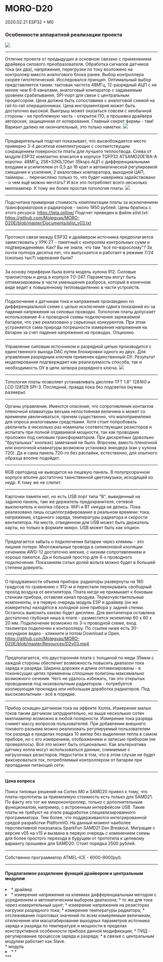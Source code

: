 # MORO-D20
2020.02.21
 ESP32 + M0

### 		Особенности аппаратной реализации проекта
![](https://github.com/Molegvas/MORO-D20E/blob/master/Resources/D20v05top.png)
***
   Отличие проекта от предыдущих в основном связано с применением драйвера силового преобразователя. Обработка сигналов датчиков тока (их два), напряжения, перегрузки по току возложено на контроллер вместо аналогового блока ранее. Выбор контроллера скорее гипотетический. Исследовался принцип. Оптимальный выбор представляется таким: тактовая частота 48МГц, 12-разрядный АЦП с не менее чем 6-8 каналами, аналоговый компаратор с задаваемым уровнем срабатывания, SPI-порт для связи с центральным процессором. Цена должна быть сопоставима с аналоговой схемой на rail-to-rail операционниках. Цена инструментария может быть достаточно высокой. Выигрыш может оказаться совсем с необычной стороны - на проблемную часть - открытое ПО, а прошивка драйвера авторская, защищенная от копирования.
Главный секрет фирмы - там! Вариант далеко не окончательный, это только наметки.
  ![](https://github.com/Molegvas/MORO-D20E/blob/master/Resources/D20v05bot.png)
***
   Предварительный подсчет показывает, что высвобождается место примерно 3-4 десятков комплектующих с соответствущим сокращением поверхности платы для лучшего теплоотвода. Слева от модуля ESP32 компактно вписался в корпусе TQFP32 ATSAMD20E18A-A коротко: 48МГц, 256+32КБ,12бит 35ksps АЦП с дифференциальными входами и усилителем от 0,5 до 16 крат и автоматической регулировкой смещения и усиления, 2 аналоговых компаратора, выходной ЦАП, таймеры ... перечислено только то, что будет наверняка задействовано - о чем ещё можно мечтать? И все это потребляет всего несколько миллиампер. К тому же более простая топология платы. 
  ![](https://github.com/Molegvas/MORO-D20E/blob/master/Resources/driver.jpg)
***
   Подсчитана примерная стоимость комплектации платы за исключением трансформаторов и радиаторов - около 1950 рублей. Цены брались с этого ресурса: https://teta.online/ Подсчет приведен в файле plist.txt:
  https://github.com/Molegvas/MORO-D20E/blob/master/Documents/plist_v03.txt
***
   Протокол связи между ESP32 и драйвером источника предполагается заимствовать у УРК-2Т - пакетный с контролем контрольных сумм и подтверждениями. Как? Вы не знали, что там "всё по-взрослому"? За почти полтора десятка лет, что выпускается и работает в режиме 7/24 (сколько тыс?) нарекания были?   
***
   За основу периферии была взята модель кулона 912. Силовые транзисторы и диод в корпусе ТО-247. Параметры могут быть оптимизированы в части уменьшения разброса, который в конечном виде ведет к повышенному тепловыделению в части устройств.
***
   Подключение к датчикам тока и напряжения произведено по дифференциальной схеме с целью исключения сдвига показаний из-за падения напряжения на силовых проводах. Топология платы допускает использование 4-х проводной схемы подключения заряжаемой батареи, что уже реализовано у серьезных конкурентов. При этом устраняется сама природа погрешности измерения напряжения на батарее за счет падения напряжения на проводах. Опционно.
***
   Управление силовым источником и разрядной цепью производится с единственного выхода DAC путем блокировки одного из двух. Для управления разрядным ключем применен единственный ОУ. Результат моделирования подтверждает как реализуемость способа, так и необходимость ОУ в цепи затвора разрядного ключа.
  ![](https://github.com/Molegvas/MORO-D20E/blob/master/Resources/Model.png)
***
   Топология платы позволяет устанавливать дисплеи TFT 1.8" 128*160 и LCD 128*128 SPI-3. Последний, правда пока без подсветки (нужны размеры).
***
   Органы управления. Имеются опасения, что сопротивления контактов пленочной клавиатуры весьма непостоянная величина и может со временем увеличиваться, причем существенно, что малоприемлемо для опроса аналоговыми средствами. Хотя стоит попробовать увеличить в несколько раз номиналы соответствующих резисторов и испытать при полной отдаваемой мощности, так как проводник проложен под силовым трансформатором. При дискретных (довольно "брутальных" кнопках) замечаний не было. Впрочем, вместо пленочной или кнопочной клавиатуры возможна установка энкодера (как у кулона 720). Да и сама панель 720-го без распайки, естественно, для опытного образца вполне подойдет.
***
   RGB светодиод не выводится на лицевую панель. В полупрозрачном корпусе вполне достаточно таинственной цветомузыки, исходящей из недр. К тому же не слепит.
***
   Карточки памяти нет, но есть USB порт типа "B", выведенный на заднюю панель, там же держатель предохранителя, сетевой выключатель и кнопка сброса. WiFi и BT никуда не делись. Пока реализовано лишь осциллографирование в реальном времени: тока, напряжения, отданного заряда, температуры радиатора и скорости вентилятора. На месте, отведенном для USB может быть держатель карты, но только в формате микро. USB может быть как опцион.
***
   Предлагается забыть о подключении батареи через клеммы - это лишние потери. Многожильные провода в силиконовой изоляции сечением AWG-12 достаточно мягкие, с низким сопротивлением и хорошо паяются. Да и больший простор для 4-х проводного подключения. Показаниям сотых долей вольта можно будет в большей степени доверять.
***
   О продуваемости объема прибора: радиаторы развернуты на 180 градусов по сравнению с 912-м и перестали перекрывать свободный проход воздуха от вентилятора. Плата нигде не примыкает к боковым стенкам прибора, оставляя канал продува. Термочувствительные компоненты, и в первую очередь модуль ESP и драйвер (он же измеритель) находятся в холодной зоне прибора у задней стенки. Осталось выяснить каково будет дисплею.
Для вентилятора оставлена достаточно глубокая ниша в плате - разместится экземпляр 60 х 60 х 20 мм. Подключение возможно по 3-х проводной схеме, вход тахометра подключен к контроллеру.
По ссылке ниже есть 30-секундное видео - кликните и потом Download и Open.
   https://github.com/Molegvas/MORO-D20E/blob/master/Resources/D2v03.mp4
 *** 
   Предполагается, что двусторонняя плата с толщиной по меди 35мкм с каждой стороны обеспечит возможность повысить диапазон тока заряда и разряда. Ширина дорожек и длина оптимизированы - в токонесущих цепях применены сплошные полигоны максимально возможного сечения. Чего не удалось избежать, так это открытых проводников под низковольтным радиатором - потребуется изолирующая прокладка или небольшая доработка радиаторов. Под высоковольтным - всё в порядке.
***
   Прибор оснащен датчиком тока на эффекте Холла. Измерение малых токов таким датчиком затруднительно, но выше нескольких сотен миллиампер возможно в любой полярности. Измерение тока разряда снимет массу вопросов пользователей. При добавлении внешнего токового разъема можно реализовать регулируемый пользователем ток разряда в пределах порядка 10 ампер без выделения тепла в самом приборе, но с его измерением, отображением и записью прибором (не проверялось). Всё это может быть опционально. Как альтернатива датчику холла могут использоваться данные, снимаемые с нагрузочных резисторов. Недостаток в том, что в этом случае не будет фиксироваться ток, потребляемый контроллером от батареи при пропадании питающей сети. 
***
####              Цена вопроса
   Поиск типовых решений на Cortex M0 и SAMD20 привел к тому, что платы-прототипы за приемлемую стоимость есть только для SAMD21. По факту это тот же микроконтроллер, только с дополнительным функционалом, например, с встроенным интерфейсом USB. Такие платы не требуют на этапе ращработки специализированного программатора. Тем более, что поддерживаются интегрированной средой разработки PlatformIO. На данный момент наиболее перспективной показалась SparkFun SAMD21 Dev Breakout. Миграция с версии v05 на v15 и вызвана в первую очередь с изменением схемы для более простого перехода в будущем от прототипа к целевому варианту прошивки для SAMD20. Стоит порядка 2500 рублей.
***
   Собственно программатор ATMEL-ICE - 6000-9000руб. 
***
####           Предлагаемое разделение функций драйвером и центральным модулем
<li>
* драйвер
   <li>
   * измерение напряжения на клеммах дифференциальным методом с усреднением и автоматическим выбором диапазона;
   * то же для тока через измерительный шунт;
   * измерение напряжения на резисторах нагрузки разрядного тока;
   * измерение температуры радиатора;
   * отслеживание пороговых значений по всем измеряемым величинам, отключение или масштабирование выходных    параметров источника заряда и разряда по температуре и мощности в пределах конструктивной особенности прибора данной модификации;
   * ПИД - регулирование процессов заряда и разряда;
   * в связке с центральным модулем работает как Slave.
   </li>
* модуль
   <li>
   *
   * 
   </li>
</li>
***
